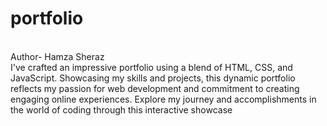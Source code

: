 # portfolio
<br>
Author- Hamza Sheraz
<br>
I've crafted an impressive portfolio using a blend of HTML, CSS, and JavaScript. Showcasing my skills and projects, this dynamic portfolio reflects my passion for web development and commitment to creating engaging online experiences. Explore my journey and accomplishments in the world of coding through this interactive showcase
